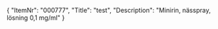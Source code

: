 {
  "ItemNr": "000777",
  "Title": "test",
  "Description": "Minirin, nässpray, lösning 0,1 mg/ml"
}